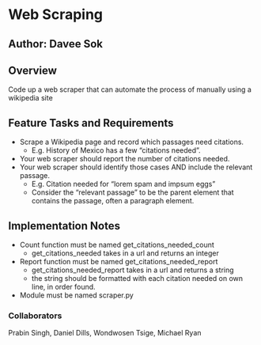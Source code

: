 # Web Scraping

## Author: Davee Sok

## Overview

Code up a web scraper that can automate the process of manually using a wikipedia site

## Feature Tasks and Requirements

- Scrape a Wikipedia page and record which passages need citations.
  - E.g. History of Mexico has a few “citations needed”.
- Your web scraper should report the number of citations needed.
- Your web scraper should identify those cases AND include the relevant passage.
  - E.g. Citation needed for “lorem spam and impsum eggs”
  - Consider the “relevant passage” to be the parent element that contains the passage, often a paragraph element.

## Implementation Notes

- Count function must be named get_citations_needed_count
  - get_citations_needed takes in a url and returns an integer
- Report function must be named get_citations_needed_report
  - get_citations_needed_report takes in a url and returns a string
  - the string should be formatted with each citation needed on own line, in order found.
- Module must be named scraper.py

### Collaborators

Prabin Singh, Daniel Dills, Wondwosen Tsige, Michael Ryan
